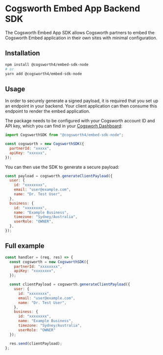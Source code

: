 # Cogsworth Embed App Backend SDK

The Cogsworth Embed App SDK allows Cogsworth partners to embed the Cogsworth Embed application in their own sites with minimal configuration.

## Installation

```bash
npm install @cogsworth4/embed-sdk-node
# or
yarn add @cogsworth4/embed-sdk-node
```

## Usage

In order to securely generate a signed payload, it is required that you set up an endpoint in your backend. Your client application can then consume this endpoint to render the embed application.

The package needs to be configured with your Cogsworth account ID and API key, which you can find in your [Cogsworh Dashboard](https://www.cogsworth.com/account/):

```javascript
import CogsworthSDK from "@cogsworth4/embed-sdk-node";

const cogsworth = new CogsworthSDK({
  partnerId: "xxxxx",
  apiKey: "xxxxxx",
});
```

You can then use the SDK to generate a secure payload:

```javascript
const payload = cogsworth.generateClientPayload({
  user: {
    id: "xxxxxxxx",
    email: "user@example.com",
    name: "Dr. Test User",
  },
  business: {
    id: "xxxxxxxx",
    name: "Example Business",
    timezone: "Sydney/Australia",
    userRole: "OWNER",
  },
});
```

## Full example

```javascript
const handler = (req, res) => {
  const cogsworth = new CogsworthSDK({
    partnerId: "xxxxxxxx",
    apiKey: "xxxxxxxx",
  });

  const clientPayload = cogsworth.generateClientPayload({
    user: {
      id: "xxxxxxxx",
      email: "user@example.com",
      name: "Dr. Test User",
    },
    business: {
      id: "xxxxxxxx",
      name: "Example Business",
      timezone: "Sydney/Australia",
      userRole: "OWNER"
  });

  res.send(clientPayload);
};
```
